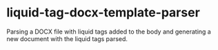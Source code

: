 # liquid-tag-docx-template-parser
Parsing a DOCX file with liquid tags added to the body and generating a new document with the liquid tags parsed.
